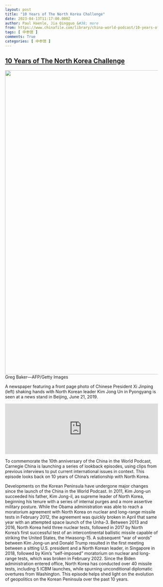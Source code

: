 ```yaml
---
layout: post
title: "10 Years of The North Korea Challenge"
date: 2023-04-13T11:17:00.000Z
author: Paul Haenle, Jia Qingguo &#38; more
from: https://www.chinafile.com/library/china-world-podcast/10-years-of-north-korea-challenge
tags: [ 中参馆 ]
comments: True
categories: [ 中参馆 ]
---
```

<!--1681384620000-->
[10 Years of The North Korea Challenge](https://www.chinafile.com/library/china-world-podcast/10-years-of-north-korea-challenge)
------

<div>
<div class="view view-featured-photo view-id-featured_photo view-display-id-panel_pane_1 visual-box view-dom-id-feecf9cd411f9eed69a8dd90e395b85b">                  <div class="content view-content">        <div class="views-row views-row-1">        <div class="views-field views-field-field-common-featured-photo">        <div class="field-content"><a href="https://www.chinafile.com/sites/default/files/assets/images/article/featured/54716_sm.jpg" title="10 Years of The North Korea Challenge" class="colorbox" data-colorbox-gallery="gallery-node-54716-Rd1k626wLzY" data-cbox-img-attrs="{"title": "", "alt": ""}"><img src="https://www.chinafile.com/sites/default/files/styles/large/public/assets/images/article/featured/54716_sm.jpg?itok=iy91E71q" width="1500" height="999" alt title referrerpolicy="no-referrer"></a></div>  </div>    <div>        <div class="photo-credit">Greg Baker—AFP/Getty Images</div>  </div>    <div>        <div class="photo-caption"><p>A newspaper featuring a front page photo of Chinese President Xi Jinping (left) shaking hands with North Korean leader Kim Jong Un in Pyongyang is seen at a news stand in Beijing, June 21, 2019.</p></div>  </div>  </div>    </div>            </div>            <div class="content">    <div class="field field-name-field-soundcloud-url field-type-soundcloud field-label-hidden">                      <iframe width="100%" height="166" scrolling="no" frameborder="no" src="https://w.soundcloud.com/player/?visual=false&color=dd2f26&autoplay=false&showcomments=false&hiderelated=false&showteaser=true&showartwork=true&showuser=true&showplaycount=true&url=https%253A%252F%252Fsoundcloud.com%252Fchinafile%252F10-years-of-the-north-korea-challenge%253Fsi%253D855000b33a6f464f90b6e93f6b7e85c7%2526utm_source%253Dclipboard%2526utm_medium%253Dtext%2526utm_campaign%253Dsocial_sharing"></iframe>            </div><div class="field field-name-body field-type-text-with-summary field-label-hidden">      <p class="dropcap">To commemorate the 10th anniversary of the China in the World Podcast, Carnegie China is launching a series of lookback episodes, using clips from previous interviews to put current international issues in context. This episode looks back on 10 years of China’s relationship with North Korea.</p><p>Developments on the Korean Peninsula have undergone major changes since the launch of the China in the World Podcast. In 2011, Kim Jong-un succeeded his father, Kim Jong-il, as supreme leader of North Korea, beginning his tenure with a series of internal purges and a more assertive military posture. While the Obama administration was able to reach a moratorium agreement with North Korea on nuclear and long-range missile tests in February 2012, the agreement was quickly broken in April that same year with an attempted space launch of the Unha-3. Between 2013 and 2016, North Korea held three nuclear tests, followed in 2017 by North Korea’s first successful test of an intercontinental ballistic missile capable of striking the United States, the Hwasong-15. A subsequent “war of words” between Kim Jong-un and Donald Trump resulted in the first meeting between a sitting U.S. president and a North Korean leader, in Singapore in 2018, followed by Kim’s “self-imposed” moratorium on nuclear and long-range tests, which was broken in February 2022. Since the Biden administration entered office, North Korea has conducted over 40 missile tests, including 5 ICBM launches, while spurning unconditional diplomatic overtures from Washington. This episode helps shed light on the evolution of geopolitics on the Korean Peninsula over the past 10 years.<span class="cube"></span></p>  </div>  </div>
</div>
